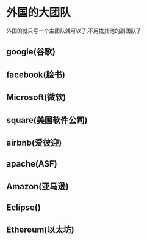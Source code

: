 
# 外国的大团队
外国的就只写一个主团队就可以了,不用找其他的副团队了
## google(谷歌)
## facebook(脸书)
## Microsoft(微软)
## square(美国软件公司)
## airbnb(爱彼迎)
## apache(ASF)
## Amazon(亚马逊)
## Eclipse()
## Ethereum(以太坊)
